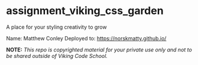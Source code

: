 assignment_viking_css_garden
============================

A place for your styling creativity to grow

Name: Matthew Conley
Deployed to: https://norskmatty.github.io/

**NOTE:** *This repo is copyrighted material for your private use only and not to be shared outside of Viking Code School.*
